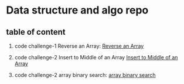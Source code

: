 # Data structure and algo repo
## table of content
1. code challenge-1 Reverse an Array:
[Reverse an Array](./code-challenge01/README.md)

2. code challenge-2  Insert to Middle of an Array [Insert to Middle of an Array](./code-challenge02/README.md)

3. code challenge-2 array binary search:
[array binary search](./code-challenge03/README.md)



